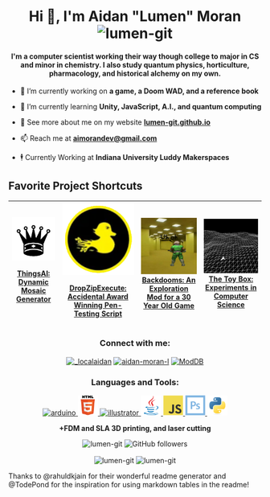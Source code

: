 <h1 align="center">Hi 👋, I'm Aidan "Lumen" Moran <img src="https://img.shields.io/badge/they-them-ff69b4" alt="lumen-git" /></h1>
<h4 align="center">I'm a computer scientist working their way though college to major in CS and minor in chemistry. I also study quantum physics, horticulture, pharmacology, and historical alchemy on my own.</h4>

- 🔭 I’m currently working on **a game, a Doom WAD, and a reference book**

- 🌱 I’m currently learning **Unity, JavaScript, A.I., and quantum computing**

- 📄 See more about me on my website <a href="https://lumen-git.github.io">**lumen-git.github.io**</a>

- 📫 Reach me at **aimorandev@gmail.com**

- 🕴️ Currently Working at **Indiana University Luddy Makerspaces**

## Favorite Project Shortcuts
| <a href="https://github.com/Lumen-git/ThingsAI"><img src="thingsai.png"><br><p>ThingsAI: Dynamic Mosaic Generator</p></a> | <a href="https://github.com/hak5/usbrubberducky-payloads/tree/master/payloads/library/recon/Drop_Zip_Execute"><img src="ducky.png"><br><p style="font-size:px;">DropZipExecute: Accidental Award Winning Pen-Testing Script</p></a> | <a href="https://www.moddb.com/mods/backdooms"><img src="backdooms.png"><br>Backdooms: An Exploration Mod for a 30 Year Old Game</a> | <a href="https://github.com/Lumen-git/TheToyBox"><img src="toybox.PNG"><br>The Toy Box: Experiments in Computer Science</a> |
|:---:|:---:|:---:|:---:|

<h3 align="center">Connect with me:</h3>
<p align="center">
<a href="https://instagram.com/_localaidan" target="blank"><img align="center" src="https://raw.githubusercontent.com/rahuldkjain/github-profile-readme-generator/master/src/images/icons/Social/instagram.svg" alt="_localaidan" height="30" width="40" /></a>
 <a href="https://linkedin.com/in/aidan-moran-l" target="blank"><img align="center" src="https://raw.githubusercontent.com/rahuldkjain/github-profile-readme-generator/master/src/images/icons/Social/linked-in-alt.svg" alt="aidan-moran-l" height="30" width="40" /></a>
 <a href="https://www.moddb.com/members/itslumen" title="View Lumen on Mod DB" target="_blank"><img img align="center" src="https://media.moddb.com/images/global/moddb.png" alt="ModDB"/></a>
</p>

<h3 align="center">Languages and Tools:</h3>
<p align="center"> <a href="https://www.arduino.cc/" target="_blank" rel="noreferrer"> <img src="https://cdn.worldvectorlogo.com/logos/arduino-1.svg" alt="arduino" width="40" height="40"/> </a> <a href="https://www.w3.org/html/" target="_blank" rel="noreferrer"> <img src="https://raw.githubusercontent.com/devicons/devicon/master/icons/html5/html5-original-wordmark.svg" alt="html5" width="40" height="40"/> </a> <a href="https://www.adobe.com/in/products/illustrator.html" target="_blank" rel="noreferrer"> <img src="https://www.vectorlogo.zone/logos/adobe_illustrator/adobe_illustrator-icon.svg" alt="illustrator" width="40" height="40"/> </a> <a href="https://www.java.com" target="_blank" rel="noreferrer"> <img src="https://raw.githubusercontent.com/devicons/devicon/master/icons/java/java-original.svg" alt="java" width="40" height="40"/> </a> <a href="https://developer.mozilla.org/en-US/docs/Web/JavaScript" target="_blank" rel="noreferrer"> <img src="https://raw.githubusercontent.com/devicons/devicon/master/icons/javascript/javascript-original.svg" alt="javascript" width="40" height="40"/> </a> <a href="https://www.photoshop.com/en" target="_blank" rel="noreferrer"> <img src="https://raw.githubusercontent.com/devicons/devicon/master/icons/photoshop/photoshop-line.svg" alt="photoshop" width="40" height="40"/> </a> <a href="https://www.python.org" target="_blank" rel="noreferrer"> <img src="https://raw.githubusercontent.com/devicons/devicon/master/icons/python/python-original.svg" alt="python" width="40" height="40"/> </a></p>
<p align="center"><b>+FDM and SLA 3D printing, and laser cutting</b></p>

<p align="center"> <img src="https://komarev.com/ghpvc/?username=lumen-git&label=Profile%20views&color=0e75b6&style=flat" alt="lumen-git" /> <img alt="GitHub followers" src="https://img.shields.io/github/followers/lumen-git"></p>

<p align="center"><img align="center" src="https://github-readme-stats.vercel.app/api/top-langs?username=lumen-git&show_icons=true&locale=en&layout=compact" alt="lumen-git" />&nbsp;<img align="center" src="https://github-readme-stats.vercel.app/api?username=lumen-git&show_icons=true&locale=en" alt="lumen-git" /></p>

Thanks to @rahuldkjain for their wonderful readme generator and @TodePond for the inspiration for using markdown tables in the readme!
